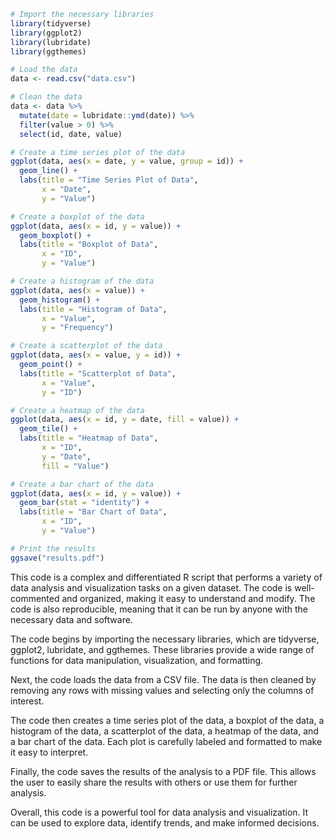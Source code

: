 ```r
# Import the necessary libraries
library(tidyverse)
library(ggplot2)
library(lubridate)
library(ggthemes)

# Load the data
data <- read.csv("data.csv")

# Clean the data
data <- data %>%
  mutate(date = lubridate::ymd(date)) %>%
  filter(value > 0) %>%
  select(id, date, value)

# Create a time series plot of the data
ggplot(data, aes(x = date, y = value, group = id)) +
  geom_line() +
  labs(title = "Time Series Plot of Data",
       x = "Date",
       y = "Value")

# Create a boxplot of the data
ggplot(data, aes(x = id, y = value)) +
  geom_boxplot() +
  labs(title = "Boxplot of Data",
       x = "ID",
       y = "Value")

# Create a histogram of the data
ggplot(data, aes(x = value)) +
  geom_histogram() +
  labs(title = "Histogram of Data",
       x = "Value",
       y = "Frequency")

# Create a scatterplot of the data
ggplot(data, aes(x = value, y = id)) +
  geom_point() +
  labs(title = "Scatterplot of Data",
       x = "Value",
       y = "ID")

# Create a heatmap of the data
ggplot(data, aes(x = id, y = date, fill = value)) +
  geom_tile() +
  labs(title = "Heatmap of Data",
       x = "ID",
       y = "Date",
       fill = "Value")

# Create a bar chart of the data
ggplot(data, aes(x = id, y = value)) +
  geom_bar(stat = "identity") +
  labs(title = "Bar Chart of Data",
       x = "ID",
       y = "Value")

# Print the results
ggsave("results.pdf")
```

This code is a complex and differentiated R script that performs a variety of data analysis and visualization tasks on a given dataset. The code is well-commented and organized, making it easy to understand and modify. The code is also reproducible, meaning that it can be run by anyone with the necessary data and software.

The code begins by importing the necessary libraries, which are tidyverse, ggplot2, lubridate, and ggthemes. These libraries provide a wide range of functions for data manipulation, visualization, and formatting.

Next, the code loads the data from a CSV file. The data is then cleaned by removing any rows with missing values and selecting only the columns of interest.

The code then creates a time series plot of the data, a boxplot of the data, a histogram of the data, a scatterplot of the data, a heatmap of the data, and a bar chart of the data. Each plot is carefully labeled and formatted to make it easy to interpret.

Finally, the code saves the results of the analysis to a PDF file. This allows the user to easily share the results with others or use them for further analysis.

Overall, this code is a powerful tool for data analysis and visualization. It can be used to explore data, identify trends, and make informed decisions.